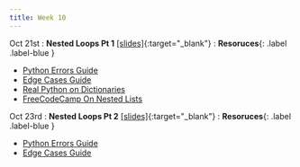```yaml
---
title: Week 10
---
```


Oct 21st
: **Nested Loops Pt 1** [\[slides\]](https://docs.google.com/presentation/d/1dbqK7Qy9ddIzRGe1EwuiWyNMQJZAaaayIkxn_hS7CUk/edit?usp=sharing){:target="\_blank"}
: **Resoruces**{: .label .label-blue }
- [Python Errors Guide](https://docs.google.com/document/d/1S9DKwV66X5zdpiikkvXE7OnUneR4FRKem3v2xGc4zRg/edit?usp=sharing)
- [Edge Cases Guide](https://docs.google.com/document/d/1erH8pX7RWOcaF2SLMjThGzq7nwDChwIruURsV9-wGN8/edit?usp=sharing)
- [Real Python on Dictionaries](https://realpython.com/python-dicts/)
- [FreeCodeCamp On Nested Lists](https://www.freecodecamp.org/news/list-within-a-list-in-python-initialize-a-nested-list/)

Oct 23rd
: **Nested Loops Pt 2** [\[slides\]](https://docs.google.com/presentation/d/1s19sJZMuqCFCK5_tvi6gQPIOr2P5N-X9bne_1NErW8Q/edit?usp=sharing){:target="\_blank"}
: **Resoruces**{: .label .label-blue }
- [Python Errors Guide](https://docs.google.com/document/d/1S9DKwV66X5zdpiikkvXE7OnUneR4FRKem3v2xGc4zRg/edit?usp=sharing)
- [Edge Cases Guide](https://docs.google.com/document/d/1erH8pX7RWOcaF2SLMjThGzq7nwDChwIruURsV9-wGN8/edit?usp=sharing)